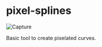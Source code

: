 # pixel-splines

![Capture](https://user-images.githubusercontent.com/20815153/51425727-13f1c680-1c34-11e9-8ac8-4e95ac77c43f.PNG)

Basic tool to create pixelated curves.
